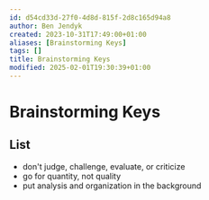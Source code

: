 ```yaml
---
id: d54cd33d-27f0-4d8d-815f-2d8c165d94a8
author: Ben Jendyk
created: 2023-10-31T17:49:00+01:00
aliases: [Brainstorming Keys]
tags: []
title: Brainstorming Keys
modified: 2025-02-01T19:30:39+01:00
---
```


# Brainstorming Keys

## List

- don't judge, challenge, evaluate, or criticize
- go for quantity, not quality
- put analysis and organization in the background
